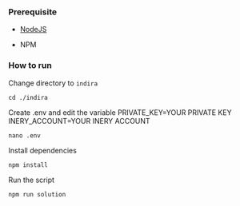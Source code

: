 ### Prerequisite

- [NodeJS](https://nodejs.org/en/)

- NPM



### How to run

Change directory to ```indira```

```shell
cd ./indira
```

Create .env and edit the variable
PRIVATE_KEY=YOUR PRIVATE KEY
INERY_ACCOUNT=YOUR INERY ACCOUNT

```shell
nano .env
```

Install dependencies

```shell
npm install
```

Run the script

```
npm run solution
```
